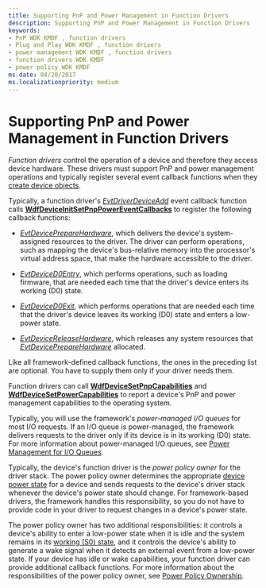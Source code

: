 ```yaml
---
title: Supporting PnP and Power Management in Function Drivers
description: Supporting PnP and Power Management in Function Drivers
keywords:
- PnP WDK KMDF , function drivers
- Plug and Play WDK KMDF , function drivers
- power management WDK KMDF , function drivers
- function drivers WDK KMDF
- power policy WDK KMDF
ms.date: 04/20/2017
ms.localizationpriority: medium
---
```


# Supporting PnP and Power Management in Function Drivers


*Function drivers* control the operation of a device and therefore they access device hardware. These drivers must support PnP and power management operations and typically register several event callback functions when they [create device objects](creating-a-framework-device-object.md).

Typically, a function driver's [*EvtDriverDeviceAdd*](/windows-hardware/drivers/ddi/wdfdriver/nc-wdfdriver-evt_wdf_driver_device_add) event callback function calls [**WdfDeviceInitSetPnpPowerEventCallbacks**](/windows-hardware/drivers/ddi/wdfdevice/nf-wdfdevice-wdfdeviceinitsetpnppowereventcallbacks) to register the following callback functions:

-   [*EvtDevicePrepareHardware*](/windows-hardware/drivers/ddi/wdfdevice/nc-wdfdevice-evt_wdf_device_prepare_hardware), which delivers the device's system-assigned resources to the driver. The driver can perform operations, such as mapping the device's bus-relative memory into the processor's virtual address space, that make the hardware accessible to the driver.

-   [*EvtDeviceD0Entry*](/windows-hardware/drivers/ddi/wdfdevice/nc-wdfdevice-evt_wdf_device_d0_entry), which performs operations, such as loading firmware, that are needed each time that the driver's device enters its working (D0) state.

-   [*EvtDeviceD0Exit*](/windows-hardware/drivers/ddi/wdfdevice/nc-wdfdevice-evt_wdf_device_d0_exit), which performs operations that are needed each time that the driver's device leaves its working (D0) state and enters a low-power state.

-   [*EvtDeviceReleaseHardware*](/windows-hardware/drivers/ddi/wdfdevice/nc-wdfdevice-evt_wdf_device_release_hardware), which releases any system resources that [*EvtDevicePrepareHardware*](/windows-hardware/drivers/ddi/wdfdevice/nc-wdfdevice-evt_wdf_device_prepare_hardware) allocated.

Like all framework-defined callback functions, the ones in the preceding list are optional. You have to supply them only if your driver needs them.

Function drivers can call [**WdfDeviceSetPnpCapabilities**](/windows-hardware/drivers/ddi/wdfdevice/nf-wdfdevice-wdfdevicesetpnpcapabilities) and [**WdfDeviceSetPowerCapabilities**](/windows-hardware/drivers/ddi/wdfdevice/nf-wdfdevice-wdfdevicesetpowercapabilities) to report a device's PnP and power management capabilities to the operating system.

Typically, you will use the framework's *power-managed I/O queues* for most I/O requests. If an I/O queue is power-managed, the framework delivers requests to the driver only if its device is in its working (D0) state. For more information about power-managed I/O queues, see [Power Management for I/O Queues](power-management-for-i-o-queues.md).

Typically, the device's function driver is the *power policy owner* for the driver stack. The power policy owner determines the appropriate [device power state](../kernel/device-power-states.md) for a device and sends requests to the device's driver stack whenever the device's power state should change. For framework-based drivers, the framework handles this responsibility, so you do not have to provide code in your driver to request changes in a device's power state.

The power policy owner has two additional responsibilities: it controls a device's ability to enter a low-power state when it is idle and the system remains in its [working (S0) state](../kernel/system-working-state-s0.md), and it controls the device's ability to generate a wake signal when it detects an external event from a low-power state. If your device has idle or wake capabilities, your function driver can provide additional callback functions. For more information about the responsibilities of the power policy owner, see [Power Policy Ownership](power-policy-ownership.md).

 

